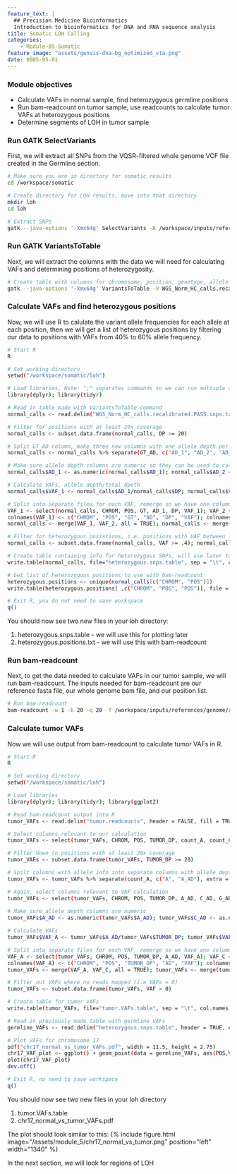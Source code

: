 ```yaml
---
feature_text: |
  ## Precision Medicine Bioinformatics
  Introduction to bioinformatics for DNA and RNA sequence analysis
title: Somatic LOH Calling
categories:
    - Module-05-Somatic
feature_image: "assets/genvis-dna-bg_optimized_v1a.png"
date: 0005-05-01
---
```


### Module objectives
- Calculate VAFs in normal sample, find heterozygyous germline positions
- Run bam-readcount on tumor sample, use readcounts to calculate tumor VAFs at heterozygous positions
- Determine segments of LOH in tumor sample

### Run GATK SelectVariants 

First, we will extract all SNPs from the VQSR-filtered whole genome VCF file created in the Germline section.

```bash
# Make sure you are in directory for somatic results
cd /workspace/somatic

# Create directory for LOH results, move into that directory
mkdir loh
cd loh

# Extract SNPs
gatk --java-options '-Xmx64g' SelectVariants -R /workspace/inputs/references/genome/ref_genome.fa -V /workspace/germline/WGS_Norm_HC_calls_recalibrated.PASS.vcf -select-type SNP -O WGS_Norm_HC_calls.recalibrated.PASS.snps.vcf
```

### Run GATK VariantsToTable
Next, we will extract the columns with the data we will need for calculating VAFs and determining positions of heterozygosity. 

```bash
# Create table with columns for chromosome, position, genotype, allele depth, total depth
gatk --java-options '-Xmx64g' VariantsToTable -V WGS_Norm_HC_calls.recalibrated.PASS.snps.vcf -F CHROM -F POS -GF GT -GF AD -GF DP -O WGS_Norm_HC_calls.recalibrated.PASS.snps.table
```

### Calculate VAFs and find heterozygous positions
Now, we will use R to calulate the variant allele frequencies for each allele at each position, then we will get a list of heterozygous positions by filtering our data to positions with VAFs from 40% to 60% allele frequency.

```bash
# Start R
R

# Set working directory
setwd("/workspace/somatic/loh") 

# Load libraries, Note: ";" separates commands so we can run multiple commands in one line
library(dplyr); library(tidyr)

# Read in table made with VariantsToTable command
normal_calls <- read.delim("WGS_Norm_HC_calls.recalibrated.PASS.snps.table", header = TRUE, col.names = c("CHROM", "POS", "GT", "GT_AD", "DP"))

# Filter for positions with at least 20x coverage
normal_calls <- subset.data.frame(normal_calls, DP >= 20)

# Split GT_AD column, make three new columns with one allele depth per column
normal_calls <- normal_calls %>% separate(GT_AD, c("AD_1", "AD_2", "AD_3"), remove = FALSE, fill = "right")

# Make sure allele depth columns are numeric so they can be used to calculate VAFs
normal_calls$AD_1 <- as.numeric(normal_calls$AD_1); normal_calls$AD_2 <- as.numeric(normal_calls$AD_2); normal_calls$AD_3 <- as.numeric(normal_calls$AD_3) 

# Calculate VAFs, allele depth/total dpeth
normal_calls$VAF_1 <- normal_calls$AD_1/normal_calls$DP; normal_calls$VAF_2 <- normal_calls$AD_2/normal_calls$DP; normal_calls$VAF_3 <- normal_calls$AD_3/normal_calls$DP

# Split into separate files for each VAF, remerge so we have one column with all VAFs to filter for heterozygous variants
VAF_1 <- select(normal_calls, CHROM, POS, GT, AD_1, DP, VAF_1); VAF_2 <- select(normal_calls, CHROM, POS, GT, AD_2, DP, VAF_2); VAF_3 <- select(normal_calls, CHROM, POS, GT, AD_3, DP, VAF_3)
colnames(VAF_1) <- c("CHROM", "POS", "GT", "AD", "DP", "VAF"); colnames(VAF_2) <- c("CHROM", "POS", "GT", "AD", "DP", "VAF"); colnames(VAF_3) <- c("CHROM", "POS", "GT", "AD", "DP", "VAF") 
normal_calls <- merge(VAF_1, VAF_2, all = TRUE); normal_calls <- merge(normal_calls, VAF_3, all = TRUE)

# Filter for heterozygous posistions, i.e. positions with VAF between .4 and .6
normal_calls <- subset.data.frame(normal_calls, VAF >= .4); normal_calls <- subset.data.frame(normal_calls, VAF <= .6)

# Create table containing info for heterozygous SNPs, will use later to plot results
write.table(normal_calls, file="heterozygous.snps.table", sep = "\t", col.names = TRUE, row.names = FALSE, quote = FALSE)

# Get list of heterozygous positions to use with bam-readcount
heterozygous.positions <- unique(normal_calls[c("CHROM", "POS")])
write.table(heterozygous.positions[ ,c("CHROM", "POS", "POS")], file = "heterozygous.positions.txt", sep="\t", col.names = FALSE, row.names = FALSE, quote = FALSE)

# Exit R, you do not need to save workspace 
q()
```
You should now see two new files in your loh directory:
1. heterozygous.snps.table - we will use this for plotting later
2. heterozygous.positions.txt - we will use this with bam-readcount

### Run bam-readcount
Next, to get the data needed to calculate VAFs in our tumor sample, we will run bam-readcount. The inputs needed for bam-readcount are our reference fasta file, our whole genome bam file, and our position list.

```bash
# Run bam-readcount
bam-readcount -w 1 -b 20 -q 20 -f /workspace/inputs/references/genome/ref_genome.fa -l heterozygous.positions.txt /workspace/align/WGS_Tumor_merged_sorted_mrkdup_bqsr.bam chr17 > tumor.readcounts
```

### Calculate tumor VAFs
Now we will use output from bam-readcount to calculate tumor VAFs in R.

```bash
# Start R
R

# Set working directory
setwd("/workspace/somatic/loh")

# Load libraries
library(dplyr); library(tidyr); library(ggplot2)

# Read bam-readcount output into R
tumor_VAFs <- read.delim("tumor.readcounts", header = FALSE, fill = TRUE, col.names = c("CHROM", "POS", "REF", "TUMOR_DP", "5", "count_A", "count_C", "count_G", "count_T", "11", "12", "13", "14"))

# Select columns relevant to our calculation
tumor_VAFs <- select(tumor_VAFs, CHROM, POS, TUMOR_DP, count_A, count_C, count_G, count_T)

# Filter down to positions with at least 20x coverage
tumor_VAFs <- subset.data.frame(tumor_VAFs, TUMOR_DP >= 20)

# Spilt columns with allele info into separate columns with allele depth
tumor_VAFs <- tumor_VAFs %>% separate(count_A, c("A", "A_AD"), extra = "drop"); tumor_VAFs <- tumor_VAFs %>% separate(count_C, c("C", "C_AD"), extra = "drop"); tumor_VAFs <- tumor_VAFs %>% separate(count_G, c("G", "G_AD"), extra = "drop"); tumor_VAFs <- tumor_VAFs %>% separate(count_T, c("T", "T_AD"), extra = "drop")

# Again, select columns relevant to VAF calculation
tumor_VAFs <- select(tumor_VAFs, CHROM, POS, TUMOR_DP, A_AD, C_AD, G_AD, T_AD)
 
# Make sure allele depth columns are numeric
tumor_VAFs$A_AD <- as.numeric(tumor_VAFs$A_AD); tumor_VAFs$C_AD <- as.numeric(tumor_VAFs$C_AD); tumor_VAFs$G_AD <- as.numeric(tumor_VAFs$G_AD); tumor_VAFs$T_AD <- as.numeric(tumor_VAFs$T_AD)

# Calculate VAFs
tumor_VAFs$VAF_A <- tumor_VAFs$A_AD/tumor_VAFs$TUMOR_DP; tumor_VAFs$VAF_C <- tumor_VAFs$C_AD/tumor_VAFs$TUMOR_DP; tumor_VAFs$VAF_G <- tumor_VAFs$G_AD/tumor_VAFs$TUMOR_DP; tumor_VAFs$VAF_T <- tumor_VAFs$T_AD/tumor_VAFs$TUMOR_DP

# Split into separate files for each VAF, remerge so we have one column with all tumor VAFs
VAF_A <- select(tumor_VAFs, CHROM, POS, TUMOR_DP, A_AD, VAF_A); VAF_C <- select(tumor_VAFs, CHROM, POS, TUMOR_DP, C_AD, VAF_C); VAF_G <- select(tumor_VAFs, CHROM, POS, TUMOR_DP, G_AD, VAF_G); VAF_T <- select(tumor_VAFs, CHROM, POS, TUMOR_DP, T_AD, VAF_T)
colnames(VAF_A) <- c("CHROM", "POS", "TUMOR_DP", "AD", "VAF"); colnames(VAF_C) <- c("CHROM", "POS", "TUMOR_DP", "AD", "VAF"); colnames(VAF_G) <- c("CHROM", "POS", "TUMOR_DP", "AD", "VAF"); colnames(VAF_T)<- c("CHROM", "POS", "TUMOR_DP", "AD", "VAF")
tumor_VAFs <- merge(VAF_A, VAF_C, all = TRUE); tumor_VAFs <- merge(tumor_VAFs, VAF_G, all = TRUE); tumor_VAFs <- merge(tumor_VAFs, VAF_T, all = TRUE)

# Filter out VAFs where no reads mapped (i.e VAFs = 0)
tumor_VAFs <- subset.data.frame(tumor_VAFs, VAF > 0)

# Create table for tumor VAFs
write.table(tumor_VAFs, file="tumor.VAFs.table", sep = "\t", col.names = TRUE, row.names = FALSE, quote = FALSE)

# Read in previously made table with germline VAFs
germline_VAFs <- read.delim("heterozygous.snps.table", header = TRUE, col.names = c("CHROM", "POS", "GT", "AD", "DP", "VAF"))

# Plot VAFs for chromosome 17
pdf("chr17_normal_vs_tumor_VAFs.pdf", width = 11.5, height = 2.75)
chr17_VAF_plot <- ggplot() + geom_point(data = germline_VAFs, aes(POS,VAF), color="blue", size = .75) + geom_point(data = tumor_VAFs, aes(POS,VAF), color="green", size = .75) + xlab("Chromosome Position") + ylab("VAF")
plot(chr17_VAF_plot)
dev.off()

# Exit R, no need to save workspace
q()
```
You should now see two new files in your loh directory
1. tumor.VAFs.table
2. chr17_normal_vs_tumor_VAFs.pdf

The plot should look similar to this:
{% include figure.html image="/assets/module_5/chr17_normal_vs_tumor.png" position="left" width="1340" %}

In the next section, we will look for regions of LOH 

